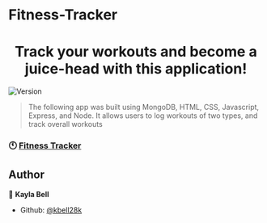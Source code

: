 # Fitness-Tracker
<h1 align="center">Track your workouts and become a juice-head with this application!</h1>
<p>
  <img alt="Version" src="https://img.shields.io/badge/version-0-blue.svg?cacheSeconds=2592000" />
</p>

> The following app was built using MongoDB, HTML, CSS, Javascript, Express, and Node. It allows users to log workouts of two types, and track overall workouts
### 🕚 [Fitness Tracker](https://warm-citadel-56319.herokuapp.com/)

## Author

👤 **Kayla Bell**

* Github: [@kbell28k](https://github.com/kbell28k)

